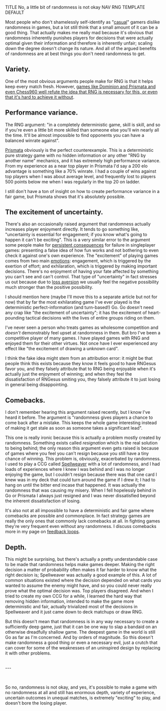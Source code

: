 TITLE No, a little bit of randomness is not okay
NAV RNG
TEMPLATE DEFAULT

Most people who don't shamelessly self-identify as "[casual](casual_games)" gamers dislike randomness in games,
but a lot still think that a small amount of it can be a good thing. That actually makes me really mad because it's obvious that
randomness inherently punishes players for decisions that were actually optimal given their information and therefore is
inherently unfair; scaling down the degree doesn't change its nature. And all of the argued benefits of randomness are at best
things you don't need randomness to get.

## Variety.

One of the most obvious arguments people make for RNG is that it helps keep every match fresh. However,
[games like Dominion and Prismata and even Chess960 well refute the idea that RNG is
necessary for this, or even that it's hard to achieve it without](deterministic_variety).

## Performance variance.

The RNG argument: "in a completely deterministic game, skill is skill, and so if you're even a little bit more skilled than
someone else you'll win nearly all the time. It'll be almost impossible to find opponents you can have a balanced winrate
against".

[Prismata](/reviews/prismata) obviously is the perfect counterexample. This is a deterministic pure strategy
game with no hidden information or any other "RNG by another name" mechanics, and it has extremely high performance variance.
From my experience as a near top player in Prismata I'd say a 200 elo advantage is something like a 70% winrate. I
had a couple of wins against top players when I was about average level, and frequently lost to players 500 points
below me when I was regularly in the top 20 on ladder.

I still don't have a ton of insight on how to create performance variance in a fair game, but Prismata shows that it's
absolutely possible.

## The excitement of uncertainty.

There's also an occasionally raised argument that randomness actually increases player enjoyment directly.
It tends to go something like, "uncertainty
is essential for engagement; if you know what's going to happen it can't be exciting". This is a very similar error to
the argument some people make for [persistent consequences](punishment) for failure in singleplayer games:
presenting a false idea of how fun works and not bothering to even check it against one's own experience. The "excitement" of
playing games comes from two main [emotions](/protagonism/emotions): engagement, which is triggered by the
exertion of effort; and exhilaration, which is triggered by making important decisions. There's no enjoyment of having your
fate affected by something you can't see and can't control. That type of "uncertainty" in fact stresses us out
because due to [loss aversion](https://en.wikipedia.org/wiki/Loss_aversion) we usually feel the negative possibility much stronger than the positive possibility.

I should mention here (maybe I'll move this to a separate article but not for now) that by far the most exhilarating game I've
ever played is the deterministic perfect-information (and turn-based!) Go. Go doesn't need any crap like "the excitement of
uncertainty"; it has the excitement of heart-pounding tactical decisions with the lives of entire groups riding on them.

I've never seen a person who treats games as wholesome competition and *doesn't* demonstrably feel upset at randomness in them.
But bro I've been a competitive player of many games. I have played games with RNG and enjoyed them for their other virtues. Not
once have I ever experienced any effect like "the excitement of drawing a unknown card".

I think the fake idea might stem from an attribution error: it might be that people think this exists because they know it feels good
to have RNGesus favor you, and they falsely attribute that to RNG being enjoyable when it's actually just the enjoyment of winning;
and when they feel the dissatisfaction of RNGesus smiting you, they falsely attribute it to just losing in general being
disappointing.

<!--It's also legit casual gamers projecting their opininions onto competition.-->
## Comebacks.

I don't remember hearing this argument raised recently, but I know I've heard it before. The argument is "randomness gives
players a chance to come back after a mistake. This keeps the whole game interesting instead of making it get stale as soon as
someone takes a significant lead".

This one is really ironic because this is actually a problem mostly created by randomness. Something exists called
*resignation* which is the real solution to being behind; the only reason this argument even gets raised is because of
games where you feel you can't resign because you still have a tiny chance of winning. This problem is, obviously, exacerbated
by randomness. I used to play a CCG called [Spellweaver](/reviews/spellweaver) with a lot of randomness, and I had loads of experiences where I knew I
was behind and I was no longer enjoying the game, but I couldn't resign because there was that one card I knew was in my deck
that could turn around the game if I drew it; I had to hang on until the bitter end incase that happened. It was actually
the randomness that was causing my misery. When I fell hopelessly behind in Go or Prismata I always
just resigned and I was never dissatisfied beyond the inherent dissatisfaction of losing.

It's also not at all impossible to have a deterministic and fair game where comebacks are possible and commonplace. In fact
strategy games are really the only ones that commonly lack comebacks at all. In fighting games they're very frequent even
without any randomness. I discuss comebacks more in my page on [feedback loops](feedback_loops).

## Depth.

This might be surprising, but there's actually a pretty understandable case to be made that randomness helps make games deeper.
Making the right decision a matter of probability often makes it far harder to know what the right decision is; Spellweaver was
actually a good example of this. A lot of common situations existed where the decision depended on what cards you wanted to
assume the enemy might have, and so you could never really prove what the optimal decision was. Top players disagreed. And when
I tried to create my own CCG for a while, I learned the hard way that removing hidden information, intended to make the game
more deterministic and fair, actually trivialized most of the decisions in Spellweaver and it just came down to deck matchups
or draw RNG.

But this doesn't mean that randomness is in any way necessary to create a sufficiently deep game, just that it can be one way to
slap a bandaid on an otherwise dreadfully shallow game. The deepest game in the world is still Go as far as I'm concerned. And by
orders of magnitude. So this doesn't make randomness a good thing or even a necessary evil, just a crutch that can cover for some of
the weaknesses of an uninspired design by replacing it with other problems.

<br>---

<br>

So no, randomness is not okay, and yes, it's possible to make a game with no randomness at all and still has enormous depth,
variety of experience, uncertain outcomes in unequal matches, is extremely "exciting" to play, and doesn't bore the losing player.

